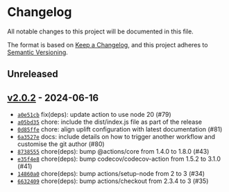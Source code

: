 # Changelog

All notable changes to this project will be documented in this file.

The format is based on [Keep a Changelog](https://keepachangelog.com/en/1.0.0/), and this project adheres to [Semantic Versioning](https://semver.org/spec/v2.0.0.html).

## Unreleased

## [v2.0.2](https://github.com/gembaadvantage/uplift-action/releases/tag/v2.0.2) - 2024-06-16

- [`a0e51cb`](https://github.com/gembaadvantage/uplift-action/commit/a0e51cbee7e88f9057c755d323bec041dec5f1bd) fix(deps): update action to use node 20 (#79)
- [`a05bd35`](https://github.com/gembaadvantage/uplift-action/commit/a05bd353f57690f0ece9d29c5a60775dcba4f6b1) chore: include the dist/index.js file as part of the release
- [`0d85ffe`](https://github.com/gembaadvantage/uplift-action/commit/0d85ffe9939a56ba20d1e602e622b8e8613b4f33) chore: align uplift configuration with latest documentation (#81)
- [`6a3527e`](https://github.com/gembaadvantage/uplift-action/commit/6a3527e5fa90f3c21461fc849d97a52ee8dc15ae) docs: include details on how to trigger another workflow and customise the git author (#80)
- [`8738555`](https://github.com/gembaadvantage/uplift-action/commit/87385559ca8cffd7114f685456089b85740893d6) chore(deps): bump @actions/core from 1.4.0 to 1.8.0 (#43)
- [`e35f4e8`](https://github.com/gembaadvantage/uplift-action/commit/e35f4e8e4f14af1a48fae5fe5300035a2792534a) chore(deps): bump codecov/codecov-action from 1.5.2 to 3.1.0 (#41)
- [`14860a0`](https://github.com/gembaadvantage/uplift-action/commit/14860a0503220fbc3fca8cb33ef80c2ed10d20ad) chore(deps): bump actions/setup-node from 2 to 3 (#34)
- [`6632409`](https://github.com/gembaadvantage/uplift-action/commit/6632409b871a7662ca23ab483984192f2a617811) chore(deps): bump actions/checkout from 2.3.4 to 3 (#35)
